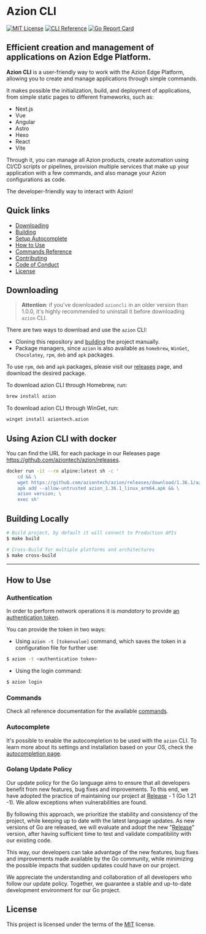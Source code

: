 # Azion CLI
[![MIT License](https://img.shields.io/badge/license-MIT-green.svg)](LICENSE)
[![CLI Reference](https://img.shields.io/badge/cli-reference-green.svg)](https://github.com/aziontech/azion-cli/wiki/azion)
[![Go Report Card](https://goreportcard.com/badge/github.com/aziontech/azion-cli)](https://goreportcard.com/report/github.com/aziontech/azion-cli)

## Efficient creation and management of applications on Azion Edge Platform.

**Azion CLI** is a user-friendly way to work with the Azion Edge Platform, allowing you to create and manage applications through simple commands.

It makes possible the initialization, build, and deployment of applications, from simple static pages to different frameworks, such as:

- Next.js 
- Vue
- Angular
- Astro
- Hexo
- React
- Vite

Through it, you can manage all Azion products, create automation using CI/CD scripts or pipelines, provision multiple services that make up your application with a few commands, and also manage your Azion configurations as code.

The developer-friendly way to interact with Azion!

## Quick links

- [Downloading](#downloading)
- [Building](#building)
- [Setup Autocomplete](https://github.com/aziontech/azion-cli/wiki/Azion-CLI-autocomplete)
- [How to Use](#How-to-Use)
- [Commands Reference](https://github.com/aziontech/azion-cli/wiki/azion)
- [Contributing](CONTRIBUTING.md)
- [Code of Conduct](CODE_OF_CONDUCT.md)
- [License](#License)


## Downloading

>**Attention**: if you've downloaded `azioncli` in an older version than 1.0.0, it's highly recommended to uninstall it before downloading `azion` CLI.

There are two ways to download and use the `azion` CLI:

- Cloning this repository and [building](#building) the project manually.
- Package managers, since `azion` is also available as `homebrew`, `WinGet`, `Chocolatey`, `rpm`, `deb` and `apk` packages.

To use `rpm`, `deb` and `apk` packages, please visit our [releases](https://github.com/aziontech/azion-cli/releases) page, and download the desired package.

To download azion CLI through Homebrew, run:

```sh
brew install azion
``````

To download azion CLI through WinGet, run:

```sh
winget install aziontech.azion
``````

## Using Azion CLI with docker
You can find the URL for each package in our Releases page https://github.com/aziontech/azion/releases.

```sh
docker run -it --rm alpine:latest sh -c '
    cd && \
    wget https://github.com/aziontech/azion/releases/download/1.36.1/azion_1.36.1_linux_arm64.apk && \
    apk add --allow-untrusted azion_1.36.1_linux_arm64.apk && \
    azion version; \
    exec sh'
```

## Building Locally

```sh
# Build project, by default it will connect to Production APIs
$ make build

# Cross-Build for multiple platforms and architectures
$ make cross-build
```

---

## How to Use

### Authentication

In order to perform network operations it is *mandatory* to provide [an authentication token](https://www.azion.com/en/documentation/products/accounts/personal-tokens/).

You can provide the token in two ways:

- Using `azion -t [tokenvalue]` command, which saves the token in a configuration file for further use:

```sh
$ azion -t <authentication token>
```

- Using the login command:

```sh
$ azion login
```

### Commands

Check all reference documentation for the available [commands](https://github.com/aziontech/azion-cli/wiki/azion).

### Autocomplete

It's possible to enable the autocompletion to be used with the `azion` CLI. To learn more about its settings and installation based on your OS, check the [autocompletion page](https://github.com/aziontech/azion-cli/wiki/Azion-CLI-autocomplete).

### Golang Update Policy

Our update policy for the Go language aims to ensure that all developers benefit from new features, bug fixes and improvements. To this end, we have adopted the practice of maintaining our project at [Release](https://go.dev/doc/devel/release) - 1 (Go 1.21 -1). We allow exceptions when vulnerabilities are found. 

By following this approach, we prioritize the stability and consistency of the project, while keeping up to date with the latest language updates. As new versions of Go are released, we will evaluate and adopt the new "[Release](https://go.dev/doc/devel/release)" version, after having sufficient time to test and validate compatibility with our existing code.

This way, our developers can take advantage of the new features, bug fixes and improvements made available by the Go community, while minimizing the possible impacts that sudden updates could have on our project.

We appreciate the understanding and collaboration of all developers who follow our update policy. Together, we guarantee a stable and up-to-date development environment for our Go project. 

## License

This project is licensed under the terms of the [MIT](LICENSE) license.

